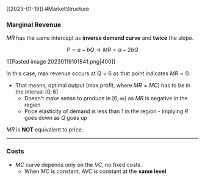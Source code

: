 [[2023-01-19]] #MarketStructure

### Marginal Revenue
$MR$ has the same intercept as **inverse demand curve** and **twice** the slope.

$$P=a-bQ\to MR=a-2bQ$$

![[Pasted image 20230119101841.png|400]]

In this case, max revenue occurs at $Q=6$ as that point indicates $MR=0$.
- That means, optimal output (max profit, where $MR=MC$) has to be in the interval $[0,6]$
	- Doesn't make sense to produce in $[6,\infty)$ as $MR$ is negative in the region
	- Price elasticity of demand is less than 1 in the region - implying $R$ goes down as $Q$ goes up

$MR$ is **NOT** equivalent to price.

---

### Costs
- $MC$ curve depends only on the $VC$, no fixed costs.
	- When $MC$ is constant, $AVC$ is constant at the **same level**
